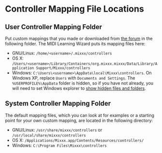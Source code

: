 # Controller Mapping File Locations

## User Controller Mapping Folder

Put custom mappings that you made or downloaded from [the
forum](http://mixxx.org/forums/viewforum.php?f=7) in the following
folder. The MIDI Learning Wizard puts its mapping files here:

  - GNU/Linux: `/home/<username>/.mixxx/controllers`
  - OS X: `/Users/<username>/Library/Containers/org.mixxx.mixxx/Data/Library/Application Support/Mixxx/controllers`
  - Windows: `C:\Users\<username>\AppData\local\Mixxx\controllers`. On
    Windows XP, replace `Users` with `Documents and Settings`. The
    `%USERPROFILE%\AppData` folder is hidden, so if you have not
    already, you will need to set Windows explorer to [show hidden files
    and
    folders](https://support.quickbooks.intuit.com/support/Articles/INF12729).

## System Controller Mapping Folder

The default mapping files, which you can look at for examples or a
starting point for your own custom mapping, are located in the following
directory:

  - GNU/Linux: `/usr/share/mixxx/controllers` or
    `/usr/local/share/mixxx/controllers`
  - OS X: `/Applications/Mixxx.app/Contents/Resources/controllers/`
  - Windows: `C:\Program Files\Mixxx\controllers`
